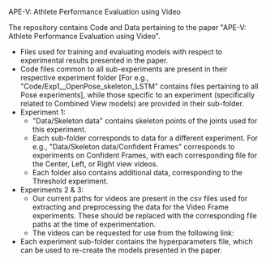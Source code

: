 APE-V: Athlete Performance Evaluation using Video

The repository contains Code and Data pertaining to the paper "APE-V: Athlete Performance Evaluation using Video". 

- Files used for training and evaluating models with respect to experimental results presented in the paper.
- Code files common to all sub-experiments are present in their respective experiment folder [For e.g., "Code/Exp1__OpenPose_skeleton_LSTM" contains files pertaining to all Pose experiments], while those specific to an experiment (specifically related to Combined View models) are provided in their sub-folder.
- Experiment 1:
  - "Data/Skeleton data" contains skeleton points of the joints used for this experiment.
  - Each sub-folder corresponds to data for a different experiment. For e.g., "Data/Skeleton data/Confident Frames" corresponds to experiments on Confident Frames, with each corresponding file for the Center, Left, or Right view videos.
  - Each folder also contains additional data, corresponding to the Threshold experiment.
- Experiments 2 & 3:
  - Our current paths for videos are present in the csv files used for extracting and preprocessing the data for the Video Frame experiments. These should be replaced with the corresponding file paths at the time of experimentation.
  - The videos can be requested for use from the following link: <link>
- Each experiment sub-folder contains the hyperparameters file, which can be used to re-create the models presented in the paper. 
